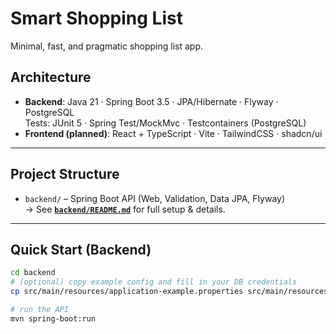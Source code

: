 # Smart Shopping List

Minimal, fast, and pragmatic shopping list app.

## Architecture
- **Backend**: Java 21 · Spring Boot 3.5 · JPA/Hibernate · Flyway · PostgreSQL  
  Tests: JUnit 5 · Spring Test/MockMvc · Testcontainers (PostgreSQL)
- **Frontend (planned)**: React + TypeScript · Vite · TailwindCSS · shadcn/ui

---

## Project Structure
- `backend/` – Spring Boot API (Web, Validation, Data JPA, Flyway)  
  → See **[`backend/README.md`](backend/README.md)** for full setup & details.

---

## Quick Start (Backend)

```bash
cd backend
# (optional) copy example config and fill in your DB credentials
cp src/main/resources/application-example.properties src/main/resources/application.properties

# run the API
mvn spring-boot:run







